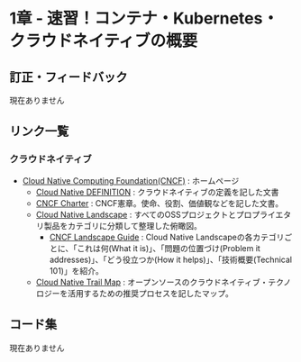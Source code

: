 # 1章 - 速習！コンテナ・Kubernetes・クラウドネイティブの概要

## 訂正・フィードバック
現在ありません

## リンク一覧

### クラウドネイティブ

- [Cloud Native Computing Foundation(CNCF)](https://www.cncf.io/) : ホームページ
  - [Cloud Native DEFINITION](https://github.com/cncf/toc/blob/main/DEFINITION.md) : クラウドネイティブの定義を記した文書
  - [CNCF Charter](https://github.com/cncf/foundation/blob/main/charter.md) : CNCF憲章。使命、役割、価値観などを記した文書。
  - [Cloud Native Landscape](https://landscape.cncf.io/) : すべてのOSSプロジェクトとプロプライエタリ製品をカテゴリに分類して整理した俯瞰図。
    - [CNCF Landscape Guide](https://landscape.cncf.io/guide) : Cloud Native Landscapeの各カテゴリごとに、「これは何(What it is)」、「問題の位置づけ(Problem it addresses)」、「どう役立つか(How it helps)」、「技術概要(Technical 101)」を紹介。
  - [Cloud Native Trail Map](https://github.com/cncf/trailmap) : オープンソースのクラウドネイティブ・テクノロジーを活用するための推奨プロセスを記したマップ。

## コード集
現在ありません
